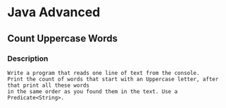 # Java Advanced

## Count Uppercase Words

### Description
    Write a program that reads one line of text from the console. 
    Print the count of words that start with an Uppercase letter, after that print all these words 
    in the same order as you found them in the text. Use a Predicate<String>.
